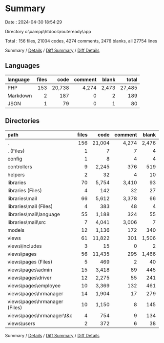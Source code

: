 # Summary

Date : 2024-04-30 18:54:29

Directory c:\\xampp\\htdocs\\routeready\\app

Total : 156 files,  21004 codes, 4274 comments, 2476 blanks, all 27754 lines

Summary / [Details](details.md) / [Diff Summary](diff.md) / [Diff Details](diff-details.md)

## Languages
| language | files | code | comment | blank | total |
| :--- | ---: | ---: | ---: | ---: | ---: |
| PHP | 153 | 20,738 | 4,274 | 2,473 | 27,485 |
| Markdown | 2 | 187 | 0 | 2 | 189 |
| JSON | 1 | 79 | 0 | 1 | 80 |

## Directories
| path | files | code | comment | blank | total |
| :--- | ---: | ---: | ---: | ---: | ---: |
| . | 156 | 21,004 | 4,274 | 2,476 | 27,754 |
| . (Files) | 1 | 7 | 7 | 4 | 18 |
| config | 1 | 8 | 4 | 4 | 16 |
| controllers | 9 | 2,245 | 376 | 519 | 3,140 |
| helpers | 2 | 32 | 4 | 10 | 46 |
| libraries | 70 | 5,754 | 3,410 | 93 | 9,257 |
| libraries (Files) | 4 | 142 | 32 | 27 | 201 |
| libraries\\mail | 66 | 5,612 | 3,378 | 66 | 9,056 |
| libraries\\mail (Files) | 4 | 383 | 48 | 4 | 435 |
| libraries\\mail\\language | 55 | 1,188 | 324 | 55 | 1,567 |
| libraries\\mail\\src | 7 | 4,041 | 3,006 | 7 | 7,054 |
| models | 12 | 1,136 | 172 | 340 | 1,648 |
| views | 61 | 11,822 | 301 | 1,506 | 13,629 |
| views\\includes | 3 | 15 | 0 | 2 | 17 |
| views\\pages | 56 | 11,435 | 295 | 1,466 | 13,196 |
| views\\pages (Files) | 5 | 469 | 2 | 40 | 511 |
| views\\pages\\admin | 15 | 3,418 | 89 | 445 | 3,952 |
| views\\pages\\driver | 12 | 2,275 | 55 | 241 | 2,571 |
| views\\pages\\employee | 10 | 3,369 | 132 | 461 | 3,962 |
| views\\pages\\hrmanager | 14 | 1,904 | 17 | 279 | 2,200 |
| views\\pages\\hrmanager (Files) | 10 | 1,150 | 8 | 145 | 1,303 |
| views\\pages\\hrmanager\\t&c | 4 | 754 | 9 | 134 | 897 |
| views\\users | 2 | 372 | 6 | 38 | 416 |

Summary / [Details](details.md) / [Diff Summary](diff.md) / [Diff Details](diff-details.md)